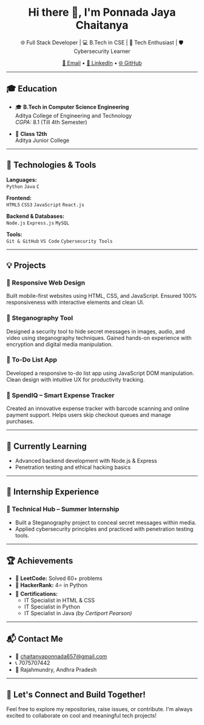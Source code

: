 <h1 align="center">Hi there 👋, I'm Ponnada Jaya Chaitanya</h1>

<p align="center">
  🌐 Full Stack Developer | 💻 B.Tech in CSE | 🚀 Tech Enthusiast | 🛡️ Cybersecurity Learner
</p>

<p align="center">
  <a href="mailto:chaitanyaponnada657@gmail.com">📧 Email</a> •
  <a href="https://www.linkedin.com/in/chaitanya-ponnada">💼 LinkedIn</a> •
  <a href="https://github.com/chaitanyaponnada">🌐 GitHub</a>
</p>

---

## 🎓 Education

- 🎓 **B.Tech in Computer Science Engineering**  
  Aditya College of Engineering and Technology  
  *CGPA:* 8.1 (Till 4th Semester)

- 🏫 **Class 12th**  
  Aditya Junior College

---

## 🔧 Technologies & Tools

**Languages:**  
`Python` `Java` `C`

**Frontend:**  
`HTML5` `CSS3` `JavaScript` `React.js`

**Backend & Databases:**  
`Node.js` `Express.js` `MySQL`

**Tools:**  
`Git & GitHub` `VS Code` `Cybersecurity Tools`

---

## 💡 Projects

### 📱 Responsive Web Design  
Built mobile-first websites using HTML, CSS, and JavaScript. Ensured 100% responsiveness with interactive elements and clean UI.

### 🔐 Steganography Tool  
Designed a security tool to hide secret messages in images, audio, and video using steganography techniques. Gained hands-on experience with encryption and digital media manipulation.

### 📝 To-Do List App  
Developed a responsive to-do list app using JavaScript DOM manipulation. Clean design with intuitive UX for productivity tracking.

### 💸 SpendIQ – Smart Expense Tracker  
Created an innovative expense tracker with barcode scanning and online payment support. Helps users skip checkout queues and manage purchases.

---

## 🌱 Currently Learning

- Advanced backend development with Node.js & Express
- Penetration testing and ethical hacking basics

---

## 💼 Internship Experience

### 🧪 Technical Hub – Summer Internship  
- Built a Steganography project to conceal secret messages within media.  
- Applied cybersecurity principles and practiced with penetration testing tools.

---

## 🏆 Achievements

- 🧠 **LeetCode:** Solved 60+ problems  
- 🐍 **HackerRank:** 4⭐ in Python  
- 📜 **Certifications:**  
  - IT Specialist in HTML & CSS  
  - IT Specialist in Python  
  - IT Specialist in Java *(by Certiport Pearson)*

---

## 📬 Contact Me

- 📧 chaitanyaponnada657@gmail.com  
- 📞 7075707442  
- 📍 Rajahmundry, Andhra Pradesh

---

## 💖 Let's Connect and Build Together!

Feel free to explore my repositories, raise issues, or contribute. I'm always excited to collaborate on cool and meaningful tech projects!
